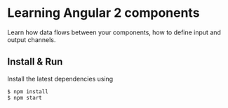 # Learning Angular 2 components

Learn how data flows between your components, how to define input and output channels.

## Install & Run

Install the latest dependencies using 

```
$ npm install
$ npm start
```
